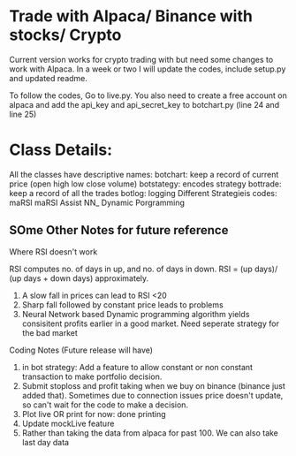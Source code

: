 # Trade with Alpaca/ Binance with stocks/ Crypto
Current version works for crypto trading with but need some changes to work with Alpaca. In a week or two I will update the codes, include setup.py and updated readme. 

To follow the codes, Go to live.py. 
You also need to create a free account on alpaca and add the api_key and api_secret_key to botchart.py (line 24 and line 25)		

# Class Details:
All the classes have descriptive names: 
botchart: keep a record of current price (open high low close volume)
botstategy: encodes strategy
bottrade: keep a record of all the trades
botlog: logging
Different Strategieis codes:
maRSI
maRSI Assist
NN_ Dynamic Porgramming



## SOme Other Notes for future reference

Where RSI doesn't work

RSI computes no. of days in up, and no. of days in down. RSI = (up days)/ (up days + down days)  approximately.

1) A slow fall in prices can lead to RSI <20
2) Sharp fall followed by constant price leads to problems
3) Neural Network based Dynamic programming algorithm yields consisitent profits earlier in a good market. Need seperate strategy for the bad market 


Coding Notes (Future release will have)
1) in bot strategy: Add a feature to allow constant or non constant transaction to make portfolio decision.  
2) Submit stoploss and profit taking when we buy on binance (binance just added that). Sometimes due to connection issues price doesn't update, so can't wait for the code to make a decision.
3) Plot live OR print for now:  done printing
4) Update mockLive feature
5) Rather than taking the data from alpaca for past 100. We can also take last day data


